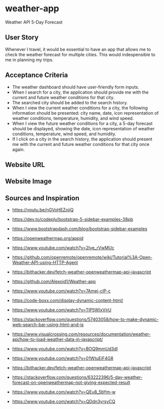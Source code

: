# weather-app
Weather API 5-Day Forecast

## User Story
Whenever I travel, it would be essential to have an app that allows me to check the weather forecast for multiple cities. This would indespensible to me in planning my trips.

## Acceptance Criteria

- The weather dashboard should have user-friendly form inputs.
- When I search for a city, the application should provide me with the current and future weather conditions for that city.
- The searched city should be added to the search history.
- When I view the current weather conditions for a city, the following information should be presented: city name, date, icon representation of weather conditions, temperature, humidity, and wind speed.
- When I view the future weather conditions for a city, a 5-day forecast should be displayed, showing the date, icon representation of weather conditions, temperature, wind speed, and humidity.
- If I click on a city in the search history, the application should present me with the current and future weather conditions for that city once again.

## Website URL

## Website Image

## Sources and Inspiration
- https://youtu.be/nGVoHEZojiQ

- https://dev.to/codeply/bootstrap-5-sidebar-examples-38pb

- https://www.bootstrapdash.com/blog/bootstrap-sidebar-examples

- https://openweathermap.org/appid

- https://www.youtube.com/watch?v=2Ive_rVwMUc

- https://github.com/openremote/openremote/wiki/Tutorial%3A-Open-Weather-API-using-HTTP-Agent

- https://bithacker.dev/fetch-weather-openweathermap-api-javascript

- https://github.com/Alexoid1/Weather-app

- https://www.youtube.com/watch?v=7Amej-clP-c

- https://code-boxx.com/display-dynamic-content-html/

- https://www.youtube.com/watch?v=TlP5WIxVirU

- https://stackoverflow.com/questions/57403058/how-to-make-dynamic-web-search-bar-using-html-and-js

- https://www.visualcrossing.com/resources/documentation/weather-api/how-to-load-weather-data-in-javascript/

- https://www.youtube.com/watch?v=BOQ9mmUd3dI

- https://www.youtube.com/watch?v=01WtuEiF4G8

- https://bithacker.dev/fetch-weather-openweathermap-api-javascript

- https://stackoverflow.com/questions/63222396/5-day-weather-forecast-on-openweathermap-not-giving-expected-result

- https://www.youtube.com/watch?v=QEu8_5bYm-w

- https://www.youtube.com/watch?v=QDdn3yrsyCQ